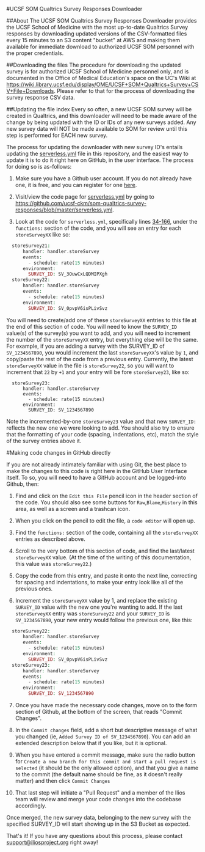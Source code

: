 #UCSF SOM Qualtrics Survey Responses Downloader

##About
The UCSF SOM Qualtrics Survey Responses Downloader provides the UCSF School of Medicine with the most up-to-date Qualtrics Survey responses by downloading updated versions of the CSV-formatted files every 15 minutes to an S3 content "bucket" at AWS and making them available for immediate download to authorized UCSF SOM personnel with the proper credentials.

##Downloading the files
The procedure for downloading the updated survey is for authorized UCSF School of Medicine personnel only, and is documented in the Office of Medical Education's space on the UC's Wiki at https://wiki.library.ucsf.edu/display/OME/UCSF+SOM+Qualtrics+Survey+CSV+File+Downloads.  Please refer to that for the process of downloading the survey response CSV data.

##Updating the file index
Every so often, a new UCSF SOM survey will be created in Qualtrics, and this downloader will need to be made aware of the change by being updated with the ID or IDs of any new surveys added. Any new survey data will NOT be made available to SOM for review until this step is performed for EACH new survey.

The process for updating the downloader with new survey ID's entails updating the [serverless.yml](https://github.com/ucsf-ckm/som-qualtrics-survey-responses/blob/master/serverless.yml) file in this repository, and the easiest way to update it is to do it right here on GitHub, in the user interface. The process for doing so is as-follows:

1. Make sure you have a Github user account. If you do not already have one, it is free, and you can register for one [here](https://github.com/join?source=prompt-blob-show&source_repo=ucsf-ckm%2Fsom-qualtrics-survey-responses).

2. Visit/view the code page for [serverless.yml](https://github.com/ucsf-ckm/som-qualtrics-survey-responses/blob/master/serverless.yml) by going to https://github.com/ucsf-ckm/som-qualtrics-survey-responses/blob/master/serverless.yml.

3. Look at the code for `serverless.yml`, specifically lines [34-166](https://github.com/ucsf-ckm/som-qualtrics-survey-responses/blob/9b13cd6a5dd25c13f81ec947ab8162e372c0cab2/serverless.yml#L34-L166), under the `functions:` section of the code, and you will see an entry for each `storeSurveyXX` like so:

```php
  storeSurvey21:
      handler: handler.storeSurvey
      events:
        - schedule: rate(15 minutes)
      environment:
        SURVEY_ID: SV_3OuwCxLQDMIPXgh
  storeSurvey22:
      handler: handler.storeSurvey
      events:
        - schedule: rate(15 minutes)
      environment:
        SURVEY_ID: SV_0pvpV6isPLivSvz
```

You will need to create/add one of these `storeSurveyXX` entries to this file at the end of this section of code.  You will need to know the `SURVEY_ID` value(s) of the survey(s) you want to add, and you will need to increment the number of the `storeSurveyXX` entry, but everything else will be the same.  For example, if you are adding a survey with the SURVEY_ID of `SV_1234567890`, you would increment the last `storeSurveyXX`'s value by `1`, and copy/paste the rest of the code from a previous entry.  Currently, the latest `storeSurveyXX` value in the file is `storeSurvey22`, so you will want to increment that `22` by `+1` and your entry will be fore `storeSurvey23`, like so:

```
  storeSurvey23:
      handler: handler.storeSurvey
      events:
        - schedule: rate(15 minutes)
      environment:
        SURVEY_ID: SV_1234567890
```

Note the incremented-by-one `storeSurvey23` value and that new `SURVEY_ID:` reflects the new one we were looking to add. You should also try to ensure that the formatting of your code (spacing, indentations, etc), match the style of the survey entries above it.

#Making code changes in GitHub directly

If you are not already intimately familiar with using Git, the best place to make the changes to this code is right here in the GitHub User Interface itself.  To so, you will need to have a GitHub account and be logged-into Github, then:

1. Find and click on the `Edit this File` pencil icon in the header section of the code.  You should also see some buttons for `Raw`,`Blame`,`History` in this area, as well as a screen and a trashcan icon.

2. When you click on the pencil to edit the file, a `code editor` will open up.

3. Find the `functions:` section of the code, containing all the `storeSurveyXX` entries as described above.

4. Scroll to the very bottom of this section of code, and find the last/latest `storeSurveyXX` value.  (At the time of the writing of this documentation, this value was `storeSurvey22`.)

5. Copy the code from this entry, and paste it onto the next line, correcting for spacing and indentations, to make your entry look like all of the previous ones.

6. Increment the `storeSurveyXX` value by 1, and replace the existing `SURVEY_ID` value with the new one you're wanting to add. If the last `storeSurveyXX` entry was `storeSurvey22` and your `SURVEY_ID` is `SV_1234567890`, your new entry would follow the previous one, like this:

```php
  storeSurvey22:
      handler: handler.storeSurvey
      events:
        - schedule: rate(15 minutes)
      environment:
        SURVEY_ID: SV_0pvpV6isPLivSvz
  storeSurvey23:
      handler: handler.storeSurvey
      events:
        - schedule: rate(15 minutes)
      environment:
        SURVEY_ID: SV_1234567890
```

7. Once you have made the necessary code changes, move on to the form section of Github, at the bottom of the screen, that reads "Commit Changes".

8. In the `Commit changes` field, add a short but descriptive message of what you changed (ie, `Added Survey ID of SV_1234567890`).  You can add an extended description below that if you like, but it is optional.

9. When you have entered a commit message, make sure the radio button for `Create a new branch for this commit and start a pull request is selected` (it should be the only allowed option), and that you give a name to the commit (the default name should be fine, as it doesn't really matter) and then click `Commit Changes`

10. That last step will initiate a "Pull Request" and a member of the Ilios team will review and merge your code changes into the codebase accordingly.

Once merged, the new survey data, belonging to the new survey with the specified SURVEY_ID will start showing up in the S3 Bucket as expected.

That's it! If you have any questions about this process, please contact support@iliosproject.org right away!
